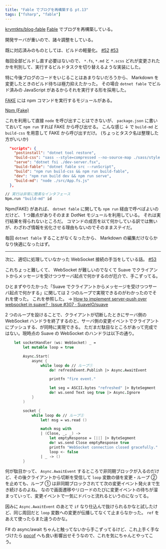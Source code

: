 ```yaml
---
title: "Fable でブログを再構築する pt.13"
tags: ["fsharp", "fable"]
---
```


[krymtkts/blog-fable](https://github.com/krymtkts/blog-fable) [Fable](https://fable.io/) でブログを再構築している。

開発サーバが重いので、諸々調整をしている。

既に対応済みのものとしては、ビルドの軽量化。 [#52](https://github.com/krymtkts/blog-fable/pull/52) [#53](https://github.com/krymtkts/blog-fable/pull/53)

毎回全部ビルドし直す必要はないので、 `*.fs`, `*.md` と `*.scss` どれが変更されたかを判別して、実行するビルドタスクを切り替えるような実装にした。

特に今後ブログのコードをいじることはあまりないだろうから、 Markdown を変更したときのビルド待ちは極力抑えたかった。
その場合 `dotnet fable` でビルド済みの JavaScript があるからそれを実行する形を採用した。

[FAKE](https://fake.build/index.html) には npm コマンドを実行するモジュールがある。

[Npm (Fake)](https://fake.build/reference/fake-javascript-npm.html)

これを利用して直接 `node` を呼び出すことはできないが、 `package.json` に書いておいて `npm run` すれば FAKE から呼び出せる。
こんな感じ ↓ で `build-md` と `build-css` を用意して FAKE から呼び出すだけ。 (ちょっとタスク名は整理した方がいいか)

```json
  "scripts": {
    "postinstall": "dotnet tool restore",
    "build-css": "sass --style=compressed --no-source-map ./sass/style.scss ./docs/blog-fable/css/style.css",
    "serve": "dotnet fsi ./dev-server.fsx",
    "build-fable": "dotnet fable src --runScript",
    "build": "npm run build-css && npm run build-fable",
    "dev": "npm run build dev && npm run serve",
    "build-md": "node ./src/App.fs.js"
  },
```

```fsharp
// 実行は非常に簡素なインタフェース
Npm.run "build-md" id
```

Npm(FAKE) があれば、 `dotnet fable` に関しても `npm run` 経由で呼べばよいのだけど、 1 つ難点がありそのまま DotNet モジュールを利用している。
それは実行結果を得られないところだ。
コマンドの成否を以て何かしている訳では無いが、わざわざ情報を劣化させる理由もないのでそのままステイだ。

毎回 `dotnet fable` することがなくなったから、 Markdown の編集だけならかなり快適になったはず。

---

次に、適切に処理していなかった WebSocket 接続の手当をしている話。 [#53](https://github.com/krymtkts/blog-fable/pull/53)

これちょっと難しくて、 WebSocket が難しいのでなくて Suave でクライアントからメッセージを受けつつサーバ起点で何かするのが厄介で、手こずってる。

ひとまずやりたかった「Suave でクライアントからメッセージを受けつつサーバ起点で何かする」に関しては 2 つのループで実現できるのがわかったのでそれを使った。
これを参照した。 → [How to implement server-push over websocket in suave? · Issue #307 · SuaveIO/suave](https://github.com/SuaveIO/suave/issues/307)

2 つのループを設けることで、クライアントが切断したときにサーバ側の WebSocket ハンドラを終了するのと、サーバ側の変更イベントでクライアントにプッシュする、が同時に実現できる。
ただまだ駄目なところがあって完成ではない。現時点の Suave の WebSocket のハンドラは以下の通り。

```fsharp
    let socketHandler (ws: WebSocket) _ =
        let mutable loop = true

        Async.Start(
            async {
                while loop do // ループ①
                    do! refreshEvent.Publish |> Async.AwaitEvent

                    printfn "fire event."

                    let seg = ASCII.bytes "refreshed" |> ByteSegment
                    do! ws.send Text seg true |> Async.Ignore
            }
        )

        socket {
            while loop do // ループ②
                let! msg = ws.read ()

                match msg with
                | (Close, _, _) ->
                    let emptyResponse = [||] |> ByteSegment
                    do! ws.send Close emptyResponse true
                    printfn "WebSocket connection closed gracefully."
                    loop <- false
                | _ -> ()
        }
```

何が駄目かって、 `Async.AwaitEvent` するところで非同期ブロックが入るのだけど、その後クライアントから切断を受信して `loop` 変数の値を変更・ループ ② を止めても、ループ ① は非同期ブロックされてて次の変更イベント発火まで生き続けるのよね。
なので画面遷移やリロードのたびに変更イベントの待ちが溜まっていって、変更イベントで一気にドバっと流れるというのになってる。

因みに `Async.AwaitEvent` のあとで `if` なり仕込んで抜けられるかなと試したけど、同じ周回だと `loop` 変数への変更が伝播してなくて止まらなかった。 `ref` をあえて使ったらまた違うのかな。

F# の async/await ちゃんと触ってないから手こずってるけど、これ上手く手なづけたら [pocof](https://github.com/krymtkts/pocof) へも良い影響出せそうなので、これを気にちゃんとやってこう。
